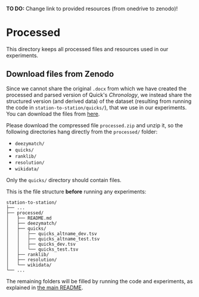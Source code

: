 **TO DO:** Change link to provided resources (from onedrive to zenodo)!

# Processed

This directory keeps all processed files and resources used in our experiments.

## Download files from Zenodo

Since we cannot share the original `.docx` from which we have created the processed and parsed version of Quick's _Chronology_, we instead share the structured version (and derived data) of the dataset (resulting from running the code in `station-to-station/quicks/`), that we use in our experiments. You can download the files from [here](https://thealanturininstitute-my.sharepoint.com/:u:/g/personal/mcollardanuy_turing_ac_uk/EapaANpL-XBKk9CYrXBD7_ABEPypzWAlhGMhiJyBM_p9uA?e=o1ykq9).

Please download the compressed file `processed.zip` and unzip it, so the following directories hang directly from the `processed/` folder:
* `deezymatch/`
* `quicks/`
* `ranklib/`
* `resolution/`
* `wikidata/`

Only the `quicks/` directory should contain files.

This is the file structure **before** running any experiments:
```
station-to-station/
├── ...
├── processed/
│   ├── README.md
│   ├── deezymatch/
│   ├── quicks/
│   │   ├── quicks_altname_dev.tsv
│   │   ├── quicks_altname_test.tsv
│   │   ├── quicks_dev.tsv
│   │   └── quicks_test.tsv
│   ├── ranklib/
│   ├── resolution/
│   └── wikidata/
└── ...
```

The remaining folders will be filled by running the code and experiments, as explained in [the main README](https://github.com/Living-with-machines/station-to-station/blob/master/README.md).
